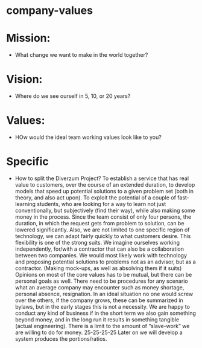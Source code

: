 # company-values

# Mission:
* What change we want to make in the world together?
# Vision:
* Where do we see ourself in 5, 10, or 20 years?
# Values:
* HOw would the ideal team working values look like to you?
# Specific
* How to split the Diverzum Project?
To establish a service that has real value to customers, over the course of an extended duration, to develop models that speed up potential solutions to a given problem set (both in theory, and also act upon).
To exploit the potential of a couple of fast-learning students, who are looking for a way to learn not just conventionally, but subjectively (find their way), while also making some money in the process.
Since the team consist of only four persons, the duration, in which the request gets from problem to solution, can be lowered significantly. Also, we are not limited to one specific region of technology, we can adapt fairly quickly to what customers desire. This flexibility is one of the strong suits. 
We imagine ourselves working independently, for/with a contractor that can also be a collaboration between two companies. We would most likely work with technology and proposing potential solutions to problems not as an advisor, but as a contractor. (Making mock-ups, as well as absolving them if it suits)
Opinions on most of the core values has to be mutual, but there can be personal goals as well. There need to be procedures for any scenario what an average company may encounter such as money shortage, personal absence, resignation. In an ideal situation no one would screw over the others, if the company grows, these can be summarized in bylaws, but in the early stages this is not a necessity.
We are happy to conduct any kind of business if in the short term we also gain something beyond money, and in the long run it results in something tangible (actual engineering). There is a limit to the amount of “slave-work” we are willing to do for money.
25-25-25-25
Later on we will develop a system produces the portions/ratios.
